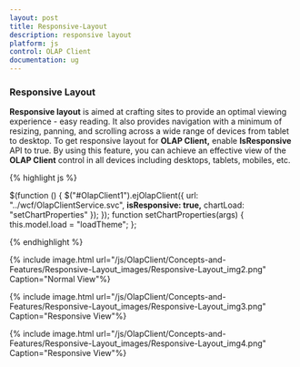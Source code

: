 ```yaml
---
layout: post
title: Responsive-Layout
description: responsive layout
platform: js
control: OLAP Client
documentation: ug
---
```


### Responsive Layout

**Responsive layout** is aimed at crafting sites to provide an optimal viewing experience - easy reading. It also provides navigation with a minimum of resizing, panning, and scrolling across a wide range of devices from tablet to desktop. To get responsive layout for **OLAP Client,** enable **IsResponsive** API to true. By using this feature, you can achieve an effective view of the **OLAP Client** control in all devices including desktops, tablets, mobiles, etc.

{% highlight js %}

$(function () {
       $("#OlapClient1").ejOlapClient({ url: "../wcf/OlapClientService.svc", **isResponsive: true,** chartLoad: "setChartProperties" });
});
function setChartProperties(args) {
       this.model.load = "loadTheme";
};

{% endhighlight %}

{% include image.html url="/js/OlapClient/Concepts-and-Features/Responsive-Layout_images/Responsive-Layout_img2.png" Caption="Normal View"%}

{% include image.html url="/js/OlapClient/Concepts-and-Features/Responsive-Layout_images/Responsive-Layout_img3.png" Caption="Responsive View"%}

{% include image.html url="/js/OlapClient/Concepts-and-Features/Responsive-Layout_images/Responsive-Layout_img4.png" Caption="Responsive View"%}

